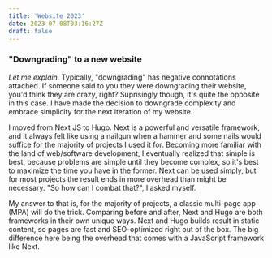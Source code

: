 ```yaml
---
title: 'Website 2023'
date: 2023-07-08T03:16:27Z
draft: false
---
```


### "Downgrading" to a new website

*Let me explain.* Typically, "downgrading" has negative connotations attached. If someone said to you they were downgrading their website, you'd think they are crazy, right? Suprisingly though, it's quite the opposite in this case. I have made the decision to downgrade complexity and embrace simplicity for the next iteration of my website.

I moved from Next JS to Hugo. Next is a powerful and versatile framework, and it always felt like using a nailgun when a hammer and some nails would suffice for the majority of projects I used it for. Becoming more familiar with the land of web/software development, I eventually realized that simple is best, because problems are simple until they become complex, so it's best to maximize the time you have in the former. Next can be used simply, but for most projects the result ends in more overhead than might be necessary. "So how can I combat that?", I asked myself. 

My answer to that is, for the majority of projects, a classic multi-page app (MPA) will do the trick. Comparing before and after, Next and Hugo are both frameworks in their own unique ways. Next and Hugo builds result in static content, so pages are fast and SEO-optimized right out of the box. The big difference here being the overhead that comes with a JavaScript framework like Next. 

